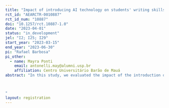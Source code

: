 ```yaml
---
title: "Impact of introducing AI technology on students' writing skills: evidence for Brazil"
rct_id: "AEARCTR-0010887"
rct_id_num: "10887"
doi: "10.1257/rct.10887-1.0"
date: "2023-04-01"
status: "in_development"
jel: "I2; I25; I29"
start_year: "2023-03-15"
end_year: "2023-06-30"
pi: "Rafael Barbosa"
pi_other:
  - name: Mayra Ponti
    email: antonelli.may@alumni.usp.br
    affiliation: Centro Universitário Barão de Mauá
abstract: "In this study, we evaluated the impact of the introduction of Artificial Intelligence technology in the correction of Portuguese essays on students' writing skills. To do so, teachers in three municipalities in the state of Alagoas, a poor state in Brazil, were randomly assigned to access an online platform for three months.  This platform allows teachers to upload essay texts produced by students, giving back to the teachers the students' performance in four aspects of writing skills: formal writing register, cohesion, thematic coherence, and textual typology. The objective of the experiment is to verify whether there has been an improvement in the quality of textual production of primary school students. 

"
layout: registration
---
```


